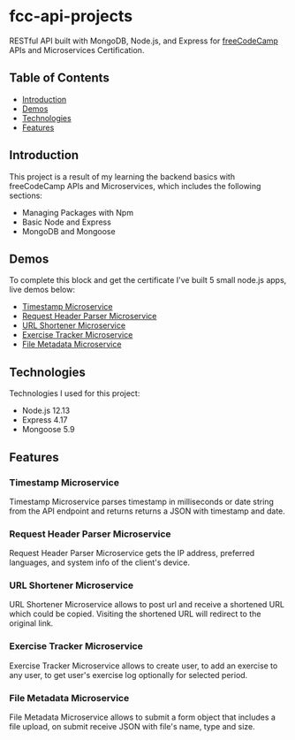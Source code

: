 # fcc-api-projects
RESTful API built with MongoDB, Node.js, and Express for [freeCodeCamp](https://www.freecodecamp.org/learn) APIs and Microservices Certification.

## Table of Contents
* [Introduction](#introduction)
* [Demos](#demos)
* [Technologies](#technologies)
* [Features](#features)

## Introduction
This project is a result of my learning the backend basics with freeCodeCamp APIs and Microservices, which includes the following sections: 
* Managing Packages with Npm
* Basic Node and Express
* MongoDB and Mongoose

## Demos
To complete this block and get the certificate I've built 5 small node.js apps, live demos below:
* [Timestamp Microservice](https://freecodecamp-api-projects.herokuapp.com/timestamp)
* [Request Header Parser Microservice](https://freecodecamp-api-projects.herokuapp.com/whoami)
* [URL Shortener Microservice](https://freecodecamp-api-projects.herokuapp.com/url-shortener)
* [Exercise Tracker Microservice](https://freecodecamp-api-projects.herokuapp.com/exercise-tracker)
* [File Metadata Microservice](https://freecodecamp-api-projects.herokuapp.com/file-metadata)

## Technologies
Technologies I used for this project:
* Node.js 12.13
* Express 4.17
* Mongoose 5.9

## Features
### Timestamp Microservice
Timestamp Microservice parses timestamp in milliseconds or date string from the API endpoint and returns returns a JSON with timestamp and date.

### Request Header Parser Microservice
Request Header Parser Microservice gets the IP address, preferred languages, and system info of the client's device.

### URL Shortener Microservice
URL Shortener Microservice allows to post url and receive a shortened URL which could be copied. Visiting the shortened URL will redirect to the original link.

### Exercise Tracker Microservice
Exercise Tracker Microservice allows to create user, to add an exercise to any user, to get user's exercise log optionally for selected period.

### File Metadata Microservice
File Metadata Microservice allows to submit a form object that includes a file upload, on submit receive JSON with file's name, type and size.
